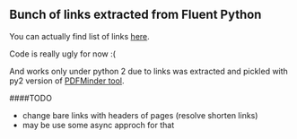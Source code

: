 Bunch of links extracted from Fluent Python
-------------------------------------------

You can actually find list of links [here](fluentpy.md).

Code is really ugly for now :(

And works only under python 2 due to links was extracted and pickled with py2 version of [PDFMinder tool](https://github.com/euske/pdfminer).

####TODO

* change bare links with headers of pages (resolve shorten links)
* may be use some async approch for that
